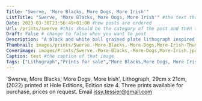 ```yaml
---
Title: "Swerve, 'More Blacks, More Dogs, More Irish'"
ListTitle: "Swerve, 'More Blacks, More Dogs, More Irish'" #the text that is displayed below each post on the list pages
Date: 2023-03-30T23:56:49+01:00 #how posts are ordered 
Url: /prints/swerve #this should be the category of the post and then the file name e.g. /print/printfilename
Draft: False # change to false when you want to post
Description: "A black and white ball grained plate lithograph inspired by drawings made in response to 'More Blacks, More Dogs, More Irish" #Description of the post
Thumbnail: images/prints/Swerve.-More-Blacks,-More-Dogs,More-Irish-Thumb.webp #append link to image that will be shown on the list page
Coverimage: images/Prints/Swerve.-More-Blacks,-More-Dogs,More-Irish.jpg #the image that will be displayed at the top of the post
Caption: test #the caption of that image
Tags: ["Lithograph","Prints for sale","More Blacks,More Dogs, More Irish"] #tags allow related content to be grouped together, add more by adding a comma to the latest tag
---
```

'Swerve, More Blacks, More Dogs, More Irish', Lithograph, 29cm x 21cm, (2022) printed at Hole Editions, Edition size 4.
Three prints available for purchase, prices on request. Email issy.tessier@gmail.com
